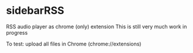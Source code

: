 # sidebarRSS
RSS audio player as chrome (only) extension
This is still very much work in progress

To test: upload all files in Chrome (chrome://extensions)
